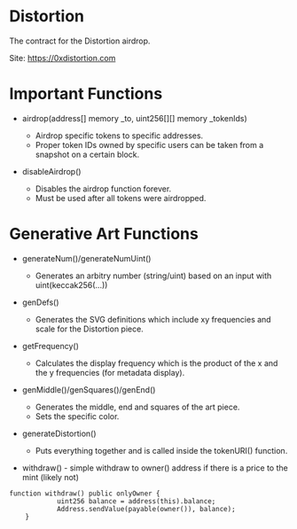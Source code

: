 # Distortion
The contract for the Distortion airdrop.


Site: https://0xdistortion.com


# Important Functions

- airdrop(address[] memory _to, uint256[][] memory _tokenIds)
  - Airdrop specific tokens to specific addresses.
  - Proper token IDs owned by specific users can be taken from a snapshot on a certain block.


- disableAirdrop()
  - Disables the airdrop function forever.
  - Must be used after all tokens were airdropped.


# Generative Art Functions

- generateNum()/generateNumUint()
  - Generates an arbitry number (string/uint) based on an input with uint(keccak256(...))

- genDefs()
  - Generates the SVG definitions which include xy frequencies and scale for the Distortion piece.

- getFrequency()
  - Calculates the display frequency which is the product of the x and the y frequencies (for metadata display).

- genMiddle()/genSquares()/genEnd()
  - Generates the middle, end and squares of the art piece.
  - Sets the specific color.

- generateDistortion()
  - Puts everything together and is called inside the tokenURI() function.


- withdraw() - simple withdraw to owner() address if there is a price to the mint (likely not)
```
function withdraw() public onlyOwner {
            uint256 balance = address(this).balance;
            Address.sendValue(payable(owner()), balance);
    }
```
